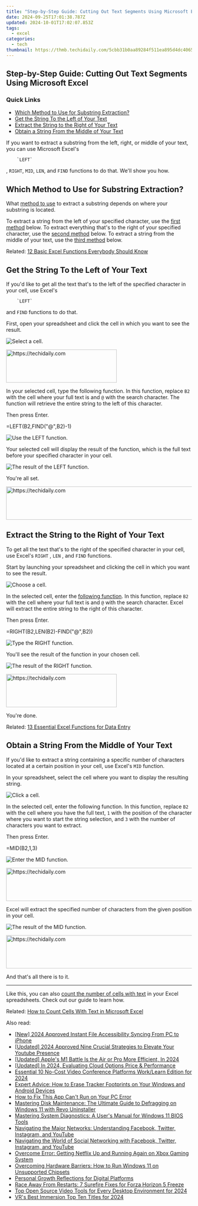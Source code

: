 ```yaml
---
title: "Step-by-Step Guide: Cutting Out Text Segments Using Microsoft Excel"
date: 2024-09-25T17:01:38.787Z
updated: 2024-10-01T17:02:07.853Z
tags:
  - excel
categories:
  - tech
thumbnail: https://thmb.techidaily.com/5cbb31b0aa89284f511ea895d4dc406591717af976dec90561d5751a6efa2298.jpg
---
```


## Step-by-Step Guide: Cutting Out Text Segments Using Microsoft Excel

### Quick Links

* [Which Method to Use for Substring Extraction?](https://youtube-clips.techidaily.com/new-crafting-a-pro-sports-youtube-feed-on-macos/)
* [Get the String To the Left of Your Text](https://facebook-video-share.techidaily.com/in-2024-youtube-ad-free-watching-chromefirefoxandroidios-tutorial/)
* [Extract the String to the Right of Your Text](https://ai-live-streaming.techidaily.com/meet-geekoms-game-changer-the-mini-pc-ax8-equipped-with-next-gen-intel-and-cutting-edge-ryzen-processors/)
* [Obtain a String From the Middle of Your Text](https://driver-download.techidaily.com/easy-installation-brother-mfc-9340cdw-drivers-for-windows-10-8-and-7-free-downloads-and-updates/)

 If you want to extract a substring from the left, right, or middle of your text, you can use Microsoft Excel's

        `LEFT`
    
 , `RIGHT`, `MID`, `LEN`, and `FIND` functions to do that. We'll show you how.

##  Which Method to Use for Substring Extraction?

 What [method to use](https://visual-screen-recording.techidaily.com/in-2024-a-step-by-step-recorder-for-discord-enthusiasts/) to extract a substring depends on where your substring is located.

 To extract a string from the left of your specified character, use the [first method](https://network-issues.techidaily.com/1719974331029-eradicate-lagging-vids-instantly/) below. To extract everything that's to the right of your specified character, use the [second method](https://extra-skills.techidaily.com/updated-leading-meaningful-conversations-an-interviewers-journey/) below. To extract a string from the middle of your text, use the [third method](https://technical-tips.techidaily.com/navigating-through-facebooks-visual-library-a-comprehensive-guide-to-image-searches/) below.

Related: [12 Basic Excel Functions Everybody Should Know](https://visual-screen-recording.techidaily.com/in-2024-a-step-by-step-recorder-for-discord-enthusiasts/) 

##  Get the String To the Left of Your Text

 If you'd like to get all the text that's to the left of the specified character in your cell, use Excel's

        `LEFT`
    
 and `FIND` functions to do that.

 First, open your spreadsheet and click the cell in which you want to see the result.

![Select a cell.](https://static1.howtogeekimages.com/wordpress/wp-content/uploads/2022/05/1-left-select-cell.png) 

<!-- affiliate ads begin -->
<a href="https://aligracehair.sjv.io/c/5597632/1896505/19272" target="_top" id="1896505">
  <img src="//a.impactradius-go.com/display-ad/19272-1896505" border="0" alt="https://techidaily.com" width="300" height="90"/>
</a>
<img height="0" width="0" src="https://aligracehair.sjv.io/i/5597632/1896505/19272" style="position:absolute;visibility:hidden;" border="0" />
<!-- affiliate ads end -->

 In your selected cell, type the following function. In this function, replace `B2` with the cell where your full text is and `@` with the search character. The function will retrieve the entire string to the left of this character.

 Then press Enter.

=LEFT(B2,FIND("@",B2)-1)

![Use the LEFT function.](https://static1.howtogeekimages.com/wordpress/wp-content/uploads/2022/05/2-enter-left-function.png) 

 Your selected cell will display the result of the function, which is the full text before your specified character in your cell.

![The result of the LEFT function.](https://static1.howtogeekimages.com/wordpress/wp-content/uploads/2022/05/3-left-function-result.png) 

 You're all set.

<!-- affiliate ads begin -->
<a href="https://appsumo.8odi.net/c/5597632/2118314/7443" target="_top" id="2118314">
  <img src="//a.impactradius-go.com/display-ad/7443-2118314" border="0" alt="https://techidaily.com" width="728" height="90"/>
</a>
<img height="0" width="0" src="https://appsumo.8odi.net/i/5597632/2118314/7443" style="position:absolute;visibility:hidden;" border="0" />
<!-- affiliate ads end -->

##  Extract the String to the Right of Your Text

 To get all the text that's to the right of the specified character in your cell, use Excel's `RIGHT` , `LEN` , and `FIND` functions.

 Start by launching your spreadsheet and clicking the cell in which you want to see the result.

![Choose a cell.](https://static1.howtogeekimages.com/wordpress/wp-content/uploads/2022/05/4-right-select-cell.png) 

 In the selected cell, enter the [following function](https://vimeo-videos.techidaily.com/in-2024-high-end-downloads-best-10-apps-for-extracting-vimeo-videos/). In this function, replace `B2` with the cell where your full text is and `@` with the search character. Excel will extract the entire string to the right of this character.

 Then press Enter.

=RIGHT(B2,LEN(B2)-FIND("@",B2))

![Type the RIGHT function.](https://static1.howtogeekimages.com/wordpress/wp-content/uploads/2022/05/5-type-right-function.png) 

 You'll see the result of the function in your chosen cell.

![The result of the RIGHT function.](https://static1.howtogeekimages.com/wordpress/wp-content/uploads/2022/05/6-right-function-result.png) 

<!-- affiliate ads begin -->
<a href="https://wigfever.sjv.io/c/5597632/2005196/22899" target="_top" id="2005196">
  <img src="//a.impactradius-go.com/display-ad/22899-2005196" border="0" alt="https://techidaily.com" width="300" height="90"/>
</a>
<img height="0" width="0" src="https://wigfever.sjv.io/i/5597632/2005196/22899" style="position:absolute;visibility:hidden;" border="0" />
<!-- affiliate ads end -->

 You're done.

Related: [13 Essential Excel Functions for Data Entry](https://vimeo-videos.techidaily.com/in-2024-high-end-downloads-best-10-apps-for-extracting-vimeo-videos/) 

##  Obtain a String From the Middle of Your Text

 If you'd like to extract a string containing a specific number of characters located at a certain position in your cell, use Excel's `MID` function.

 In your spreadsheet, select the cell where you want to display the resulting string.

![Click a cell.](https://static1.howtogeekimages.com/wordpress/wp-content/uploads/2022/05/7-mid-select-cell.png) 

 In the selected cell, enter the following function. In this function, replace `B2` with the cell where you have the full text, `1` with the position of the character where you want to start the string selection, and `3` with the number of characters you want to extract.

 Then press Enter.

=MID(B2,1,3)

![Enter the MID function.](https://static1.howtogeekimages.com/wordpress/wp-content/uploads/2022/05/8-enter-mid-function.png) 

<!-- affiliate ads begin -->
<a href="https://appsumo.8odi.net/c/5597632/2087485/7443" target="_top" id="2087485">
  <img src="//a.impactradius-go.com/display-ad/7443-2087485" border="0" alt="https://techidaily.com" width="728" height="90"/>
</a>
<img height="0" width="0" src="https://appsumo.8odi.net/i/5597632/2087485/7443" style="position:absolute;visibility:hidden;" border="0" />
<!-- affiliate ads end -->

 Excel will extract the specified number of characters from the given position in your cell.

![The result of the MID function.](https://static1.howtogeekimages.com/wordpress/wp-content/uploads/2022/05/9-mid-function-result.png) 

<!-- affiliate ads begin -->
<a href="https://aligracehair.sjv.io/c/5597632/1886048/19272" target="_top" id="1886048">
  <img src="//a.impactradius-go.com/display-ad/19272-1886048" border="0" alt="https://techidaily.com" width="728" height="90"/>
</a>
<img height="0" width="0" src="https://aligracehair.sjv.io/i/5597632/1886048/19272" style="position:absolute;visibility:hidden;" border="0" />
<!-- affiliate ads end -->

 And that's all there is to it.

---

 Like this, you can also [count the number of cells with text](https://buynow-tips.techidaily.com/family-fun-on-wheels-holy-stone-rc-cartoon-race-car-evaluation/) in your Excel spreadsheets. Check out our guide to learn how.

Related: [How to Count Cells With Text in Microsoft Excel](https://buynow-tips.techidaily.com/family-fun-on-wheels-holy-stone-rc-cartoon-race-car-evaluation/)

<ins class="adsbygoogle"
     style="display:block"
     data-ad-format="autorelaxed"
     data-ad-client="ca-pub-7571918770474297"
     data-ad-slot="1223367746"></ins>

<ins class="adsbygoogle"
     style="display:block"
     data-ad-client="ca-pub-7571918770474297"
     data-ad-slot="8358498916"
     data-ad-format="auto"
     data-full-width-responsive="true"></ins>

<span class="atpl-alsoreadstyle">Also read:</span>
<div><ul>
<li><a href="https://fox-blue.techidaily.com/new-2024-approved-instant-file-accessibility-syncing-from-pc-to-iphone/"><u>[New] 2024 Approved Instant File Accessibility Syncing From PC to iPhone</u></a></li>
<li><a href="https://youtube-webster.techidaily.com/ed-2024-approved-nine-crucial-strategies-to-elevate-your-youtube-presence/"><u>[Updated] 2024 Approved Nine Crucial Strategies to Elevate Your Youtube Presence</u></a></li>
<li><a href="https://article-files.techidaily.com/updated-apples-m1-battle-is-the-air-or-pro-more-efficient-in-2024/"><u>[Updated] Apple's M1 Battle Is the Air or Pro More Efficient, In 2024</u></a></li>
<li><a href="https://fox-boxes.techidaily.com/updated-in-2024-evaluating-cloud-options-price-and-performance/"><u>[Updated] In 2024, Evaluating Cloud Options Price & Performance</u></a></li>
<li><a href="https://screen-mirroring-recording.techidaily.com/essential-10-no-cost-video-conference-platforms-worklearn-edition-for-2024/"><u>Essential 10 No-Cost Video Conference Platforms Work/Learn Edition for 2024</u></a></li>
<li><a href="https://win-forum.techidaily.com/expert-advice-how-to-erase-tracker-footprints-on-your-windows-and-android-devices/"><u>Expert Advice: How to Erase Tracker Footprints on Your Windows and Android Devices</u></a></li>
<li><a href="https://win-forum.techidaily.com/how-to-fix-this-app-cant-run-on-your-pc-error/"><u>How to Fix This App Can't Run on Your PC Error</u></a></li>
<li><a href="https://win-forum.techidaily.com/mastering-disk-maintenance-the-ultimate-guide-to-defragging-on-windows-11-with-revo-uninstaller/"><u>Mastering Disk Maintenance: The Ultimate Guide to Defragging on Windows 11 with Revo Uninstaller</u></a></li>
<li><a href="https://win-forum.techidaily.com/mastering-system-diagnostics-a-users-manual-for-windows-11-bios-tools/"><u>Mastering System Diagnostics: A User's Manual for Windows 11 BIOS Tools</u></a></li>
<li><a href="https://win-forum.techidaily.com/navigating-the-major-networks-understanding-facebook-twitter-instagram-and-youtube/"><u>Navigating the Major Networks: Understanding Facebook, Twitter, Instagram, and YouTube</u></a></li>
<li><a href="https://win-forum.techidaily.com/navigating-the-world-of-social-networking-with-facebook-twitter-instagram-and-youtube/"><u>Navigating the World of Social Networking with Facebook, Twitter, Instagram, and YouTube</u></a></li>
<li><a href="https://program-issues.techidaily.com/overcome-error-getting-netflix-up-and-running-again-on-xbox-gaming-system/"><u>Overcome Error: Getting Netflix Up and Running Again on Xbox Gaming System</u></a></li>
<li><a href="https://win-forum.techidaily.com/overcoming-hardware-barriers-how-to-run-windows-11-on-unsupported-chipsets/"><u>Overcoming Hardware Barriers: How to Run Windows 11 on Unsupported Chipsets</u></a></li>
<li><a href="https://youtube-videos.techidaily.com/personal-growth-reflections-for-digital-platforms/"><u>Personal Growth Reflections for Digital Platforms</u></a></li>
<li><a href="https://win-forum.techidaily.com/race-away-from-restarts-7-surefire-fixes-for-forza-horizon-5-freeze/"><u>Race Away From Restarts: 7 Surefire Fixes for Forza Horizon 5 Freeze</u></a></li>
<li><a href="https://some-skills.techidaily.com/top-open-source-video-tools-for-every-desktop-environment-for-2024/"><u>Top Open Source Video Tools for Every Desktop Environment for 2024</u></a></li>
<li><a href="https://youtube-blog.techidaily.com/est-immersion-top-ten-titles-for-2024/"><u>VR's Best Immersion Top Ten Titles for 2024</u></a></li>
</ul></div>

